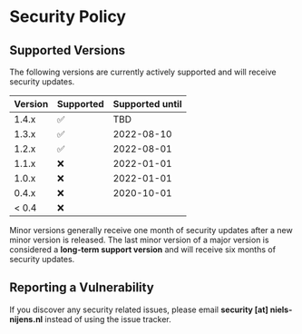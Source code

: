 # Security Policy

## Supported Versions

The following versions are currently actively supported and
will receive security updates.

| Version | Supported          | Supported until |
|---------|--------------------|-----------------|
| 1.4.x   | :white_check_mark: | TBD             |
| 1.3.x   | :white_check_mark: | 2022-08-10      |
| 1.2.x   | :white_check_mark: | 2022-08-01      |
| 1.1.x   | :x:                | 2022-01-01      |
| 1.0.x   | :x:                | 2022-01-01      |
| 0.4.x   | :x:                | 2020-10-01      |
| < 0.4   | :x:                |                 |

Minor versions generally receive one month of security updates after
a new minor version is released. The last minor version of a major version
is considered a **long-term support version** and will receive
six months of security updates.

## Reporting a Vulnerability

If you discover any security related issues, please email
**security [at] niels-nijens.nl** instead of using the issue tracker.
